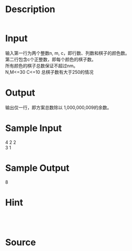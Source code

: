 
# Description

<div class="content"><p><img alt="" src="/source/bzoj/3294/img/aHR0cHM6Ly9seWRzeS5jb20vSnVkZ2VPbmxpbmUvdXBsb2FkLzIwMTMwOS9mZi5qcGc=.jpg"/></p>
<p></p></div>

# Input

<div class="content"><div>
<div>输入第一行为两个整数n, m, c，即行数、列数和棋子的颜色数。</div>
<div>第二行包含c个正整数，即每个颜色的棋子数。</div>
<div>所有颜色的棋子总数保证不超过nm。</div>
<div>N,M&lt;=30 C&lt;=10 总棋子数有大于250的情况</div>
</div>
<div></div>
<p></p></div>

# Output

<div class="content"><p class="MsoNormal" style="margin: 0cm 0cm 0pt">输出仅一行，即方案总数除以 1,000,000,009的余数。</p></div>

# Sample Input

<div class="content"><span class="sampledata">4 2 2<br/>
3 1</span></div>

# Sample Output

<div class="content"><span class="sampledata">8</span></div>

# Hint

<div class="content"><p></p><p class="MsoNormal" style="margin: 0cm 0cm 0pt"><span lang="EN-US"><br clear="all" style="page-break-before: always; mso-special-character: line-break"/><br/>
</span></p><p></p></div>

# Source

<div class="content"><p><a href="problemset.php?search="></a></p></div>

